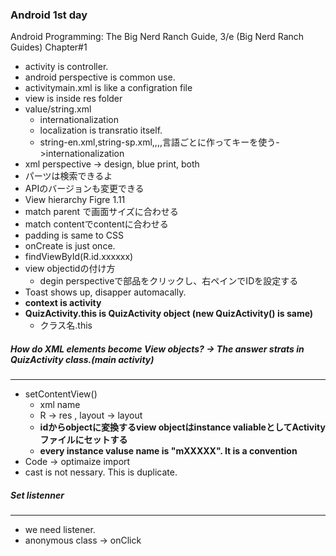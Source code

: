 ### Android 1st day

Android Programming: The Big Nerd Ranch Guide, 3/e (Big Nerd Ranch Guides) Chapter#1

- activity is controller.
- android perspective is common use.
- activitymain.xml is like a configration file
- view is inside res folder
- value/string.xml
  - internationalization
  - localization is  transratio itself.
  - string-en.xml,string-sp.xml,,,,言語ごとに作ってキーを使う->internationalization
- xml perspective -> design, blue print, both
- パーツは検索できるよ
- APIのバージョンも変更できる
- View hierarchy Figre 1.11
- match parent で画面サイズに合わせる
- match contentでcontentに合わせる
- padding is same to CSS
- onCreate is just once.
- findViewById(R.id.xxxxxx)
- view objectidの付け方
  - degin perspectiveで部品をクリックし、右ペインでIDを設定する
- Toast shows up, disapper automacally.
- **context is activity**
- **QuizActivity.this is QuizActivity object (new QuizActivity() is same)**
  - クラス名.this

##### How do XML elements become View objects? -> The answer strats in QuizActivity class.(main activity)
---
- setContentView()
  - xml name
  - R -> res , layout -> layout
  - **idからobjectに変換するview objectはinstance valiableとしてActivityファイルにセットする**
  - **every instance valuse name is "mXXXXX". It is a convention**
- Code -> optimaize import
- cast is not nessary. This is duplicate.

##### Set listenner
---
- we need listener.
- anonymous class -> onClick

